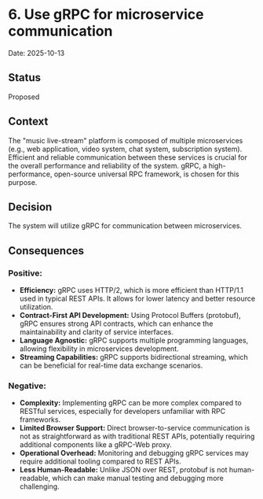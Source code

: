 # 6. Use gRPC for microservice communication

Date: 2025-10-13

## Status

Proposed

## Context

The "music live-stream" platform is composed of multiple microservices (e.g., web application, video system, chat system, subscription system). Efficient and reliable communication between these services is crucial for the overall performance and reliability of the system. gRPC, a high-performance, open-source universal RPC framework, is chosen for this purpose.

## Decision

The system will utilize gRPC for communication between microservices.

## Consequences

### Positive:
* **Efficiency:** gRPC uses HTTP/2, which is more efficient than HTTP/1.1 used in typical REST APIs. It allows for lower latency and better resource utilization.
* **Contract-First API Development:** Using Protocol Buffers (protobuf), gRPC ensures strong API contracts, which can enhance the maintainability and clarity of service interfaces.
* **Language Agnostic:** gRPC supports multiple programming languages, allowing flexibility in microservices development.
* **Streaming Capabilities:** gRPC supports bidirectional streaming, which can be beneficial for real-time data exchange scenarios.

### Negative:
* **Complexity:** Implementing gRPC can be more complex compared to RESTful services, especially for developers unfamiliar with RPC frameworks.
* **Limited Browser Support:** Direct browser-to-service communication is not as straightforward as with traditional REST APIs, potentially requiring additional components like a gRPC-Web proxy.
* **Operational Overhead:** Monitoring and debugging gRPC services may require additional tooling compared to REST APIs.
* **Less Human-Readable:** Unlike JSON over REST, protobuf is not human-readable, which can make manual testing and debugging more challenging.
